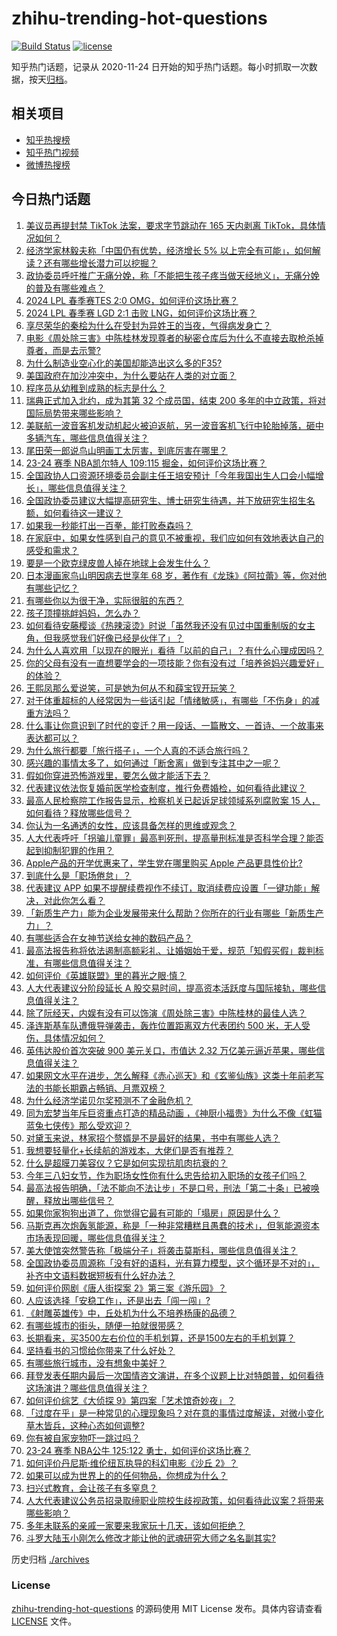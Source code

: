 # zhihu-trending-hot-questions

[![Build Status](https://github.com/justjavac/zhihu-trending-hot-questions/workflows/ci/badge.svg?branch=master)](https://github.com/justjavac/zhihu-trending-hot-questions/actions)
[![license](https://img.shields.io/github/license/justjavac/zhihu-trending-hot-questions)](https://github.com/justjavac/zhihu-trending-hot-questions/blob/master/LICENSE)

知乎热门话题，记录从 2020-11-24
日开始的知乎热门话题。每小时抓取一次数据，按天[归档](./archives)。

## 相关项目

- [知乎热搜榜](https://github.com/justjavac/zhihu-trending-top-search)
- [知乎热门视频](https://github.com/justjavac/zhihu-trending-hot-video)
- [微博热搜榜](https://github.com/justjavac/weibo-trending-hot-search)

## 今日热门话题

<!-- BEGIN -->
<!-- 最后更新时间 Sat Mar 09 2024 09:01:37 GMT+0800 (China Standard Time) -->

1. [美议员再提封禁 TikTok 法案，要求字节跳动在 165 天内剥离 TikTok，具体情况如何？](https://www.zhihu.com/question/647591058)
1. [经济学家林毅夫称「中国仍有优势，经济增长 5% 以上完全有可能」，如何解读？还有哪些增长潜力可以挖掘？](https://www.zhihu.com/question/647553790)
1. [政协委员呼吁推广无痛分娩，称「不能把生孩子疼当做天经地义」，无痛分娩的普及有哪些难点？](https://www.zhihu.com/question/647599573)
1. [2024 LPL 春季赛TES 2:0 OMG，如何评价这场比赛？](https://www.zhihu.com/question/647622866)
1. [2024 LPL 春季赛 LGD 2:1 击败 LNG，如何评价这场比赛？](https://www.zhihu.com/question/647576519)
1. [享尽荣华的秦桧为什么在受封为异姓王的当夜，气得病发身亡？](https://www.zhihu.com/question/500344824)
1. [电影《周处除三害》中陈桂林发现尊者的秘密仓库后为什么不直接去取枪杀掉尊者，而是去示警?](https://www.zhihu.com/question/647214048)
1. [为什么制造业空心化的美国却能造出这么多的F35?](https://www.zhihu.com/question/628716428)
1. [美国政府在加沙冲突中，为什么要站在人类的对立面？](https://www.zhihu.com/question/647455425)
1. [程序员从幼稚到成熟的标志是什么？](https://www.zhihu.com/question/642449547)
1. [瑞典正式加入北约，成为其第 32 个成员国，结束 200 多年的中立政策，将对国际局势带来哪些影响？](https://www.zhihu.com/question/647537586)
1. [美联航一波音客机发动机起火被迫返航，另一波音客机飞行中轮胎掉落，砸中多辆汽车，哪些信息值得关注？](https://www.zhihu.com/question/647539627)
1. [尾田荣一郎说鸟山明画工太厉害，到底厉害在哪里？](https://www.zhihu.com/question/49937813)
1. [23-24 赛季 NBA凯尔特人 109:115 掘金，如何评价这场比赛？](https://www.zhihu.com/question/647551526)
1. [全国政协人口资源环境委员会副主任王培安预计「今年我国出生人口会小幅增长」，哪些信息值得关注？](https://www.zhihu.com/question/647476921)
1. [全国政协委员建议大幅提高研究生、博士研究生待遇，并下放研究生招生名额，如何看待这一建议？](https://www.zhihu.com/question/647595802)
1. [如果我一秒能打出一百拳，能打败泰森吗？](https://www.zhihu.com/question/590326585)
1. [在家庭中，如果女性感到自己的意见不被重视，我们应如何有效地表达自己的感受和需求？](https://www.zhihu.com/question/645945757)
1. [要是一个欧克绿皮兽人掉在地球上会发生什么？](https://www.zhihu.com/question/65522514)
1. [日本漫画家鸟山明因病去世享年 68 岁，著作有《龙珠》《阿拉蕾》等，你对他有哪些记忆？](https://www.zhihu.com/question/647550746)
1. [有哪些你以为很干净，实际很脏的东西？](https://www.zhihu.com/question/617131433)
1. [孩子顶撞挑衅妈妈，怎么办？](https://www.zhihu.com/question/647252118)
1. [如何看待安藤樱谈《热辣滚烫》时说「虽然我还没有见过中国重制版的女主角，但我感觉我们好像已经是伙伴了」？](https://www.zhihu.com/question/647429136)
1. [为什么人喜欢用「以现在的眼光」看待「以前的自己」？有什么心理成因吗？](https://www.zhihu.com/question/647078058)
1. [你的父母有没有一直想要学会的一项技能？你有没有过「培养爸妈兴趣爱好」的体验？](https://www.zhihu.com/question/646639857)
1. [王熙凤那么爱说笑，可是她为何从不和薛宝钗开玩笑？](https://www.zhihu.com/question/647108012)
1. [对于体重超标的人经常因为一些话引起「情绪敏感」，有哪些「不伤身」的减重方法吗？](https://www.zhihu.com/question/647539946)
1. [什么事让你意识到了时代的变迁？用一段话、一篇散文、一首诗、一个故事来表达都可以？](https://www.zhihu.com/question/29316859)
1. [为什么旅行都要「旅行搭子」，一个人真的不适合旅行吗？](https://www.zhihu.com/question/646983461)
1. [感兴趣的事情太多了，如何通过「断舍离」做到专注其中之一呢？](https://www.zhihu.com/question/646827680)
1. [假如你穿进恐怖游戏里，要怎么做才能活下去？](https://www.zhihu.com/question/647207882)
1. [代表建议依法恢复婚前医学检查制度，推行免费婚检，如何看待此建议？](https://www.zhihu.com/question/647542146)
1. [最高人民检察院工作报告显示，检察机关已起诉足球领域系列腐败案 15 人，如何看待？释放哪些信号？](https://www.zhihu.com/question/647547686)
1. [你认为一名通透的女性，应该具备怎样的思维或观念？](https://www.zhihu.com/question/645945668)
1. [人大代表呼吁「拐骗儿童罪」最高判死刑，提高量刑标准是否科学合理？能否起到抑制犯罪的作用？](https://www.zhihu.com/question/647544722)
1. [Apple产品的开学优惠来了，学生党在哪里购买 Apple 产品更具性价比?](https://www.zhihu.com/question/647467197)
1. [到底什么是「职场倦怠」？](https://www.zhihu.com/question/646576306)
1. [代表建议 APP 如果不提醒续费视作不续订，取消续费应设置「一键功能」解决，对此你怎么看？](https://www.zhihu.com/question/647466785)
1. [「新质生产力」能为企业发展带来什么帮助？你所在的行业有哪些「新质生产力」？](https://www.zhihu.com/question/646989471)
1. [有哪些适合在女神节送给女神的数码产品？](https://www.zhihu.com/question/647544907)
1. [最高法报告称将依法遏制高额彩礼、让婚姻始于爱，规范「知假买假」裁判标准，有哪些信息值得关注？](https://www.zhihu.com/question/647545216)
1. [如何评价《英雄联盟》里的暮光之眼·慎？](https://www.zhihu.com/question/269767725)
1. [人大代表建议分阶段延长 A 股交易时间，提高资本活跃度与国际接轨，哪些信息值得关注？](https://www.zhihu.com/question/647595962)
1. [除了阮经天，内娱有没有可以饰演《周处除三害》中陈桂林的最佳人选？](https://www.zhihu.com/question/646986446)
1. [泽连斯基车队遭俄导弹袭击，轰炸位置距离双方代表团约 500 米，无人受伤，具体情况如何？](https://www.zhihu.com/question/647450231)
1. [英伟达股价首次突破 900 美元关口，市值达 2.32 万亿美元逼近苹果，哪些信息值得关注？](https://www.zhihu.com/question/647555861)
1. [如果网文水平在进步，怎么解释《赤心巡天》和《玄鉴仙族》这类十年前老写法的书能长期霸占畅销、月票双榜？](https://www.zhihu.com/question/647463078)
1. [为什么经济学诺贝尔奖预测不了金融危机？](https://www.zhihu.com/question/523298037)
1. [同为宏梦当年斥巨资重点打造的精品动画 ，《神厨小福贵》为什么不像《虹猫蓝兔七侠传》那么受欢迎？](https://www.zhihu.com/question/646914271)
1. [对黛玉来说，林家招个赘婿是不是最好的结果，书中有哪些人选？](https://www.zhihu.com/question/647422484)
1. [我想要轻量化+长续航的游戏本，大佬们是否有推荐？](https://www.zhihu.com/question/647543543)
1. [什么是超膜刀美容仪？它是如何实现抗肌肉抗衰的？](https://www.zhihu.com/question/647171746)
1. [今年三八妇女节，作为职场女性你有什么忠告给初入职场的女孩子们吗？](https://www.zhihu.com/question/645935277)
1. [最高法报告明确，「法不能向不法让步」不是口号，刑法「第二十条」已被唤醒，释放出哪些信号？](https://www.zhihu.com/question/647545581)
1. [如果你家狗狗出道了，你觉得它最有可能的「塌房」原因是什么？](https://www.zhihu.com/question/646471538)
1. [马斯克再次炮轰氢能源，称是「一种非常糟糕且愚蠢的技术」，但氢能源资本市场表现回暖，哪些信息值得关注？](https://www.zhihu.com/question/647138187)
1. [美大使馆突然警告称「极端分子」将袭击莫斯科，哪些信息值得关注？](https://www.zhihu.com/question/647549424)
1. [全国政协委员周源称「没有好的语料，光有算力模型，这个循环是不对的」，补齐中文语料数据短板有什么好办法？](https://www.zhihu.com/question/647037145)
1. [如何评价网剧《唐人街探案 2》第三案《游乐园》？](https://www.zhihu.com/question/647183824)
1. [人应该选择「安稳工作」，还是出去「闯一闯」?](https://www.zhihu.com/question/646185189)
1. [《射雕英雄传》中，丘处机为什么不培养杨康的品德？](https://www.zhihu.com/question/605910655)
1. [有哪些城市的街头，随便一拍就很带感？](https://www.zhihu.com/question/647003957)
1. [长期看来，买3500左右价位的手机划算，还是1500左右的手机划算？](https://www.zhihu.com/question/636349041)
1. [坚持看书的习惯给你带来了什么好处？](https://www.zhihu.com/question/377363485)
1. [有哪些旅行城市，没有想象中美好？](https://www.zhihu.com/question/647003743)
1. [拜登发表任期内最后一次国情咨文演讲，在多个议题上比对特朗普，如何看待这场演讲？哪些信息值得关注？](https://www.zhihu.com/question/647595011)
1. [如何评价综艺《大侦探 9》第四案「艺术馆奇妙夜」？](https://www.zhihu.com/question/647293440)
1. [「过度在乎」是一种常见的心理现象吗？对在意的事情过度解读，对微小变化草木皆兵，这种心态如何调整?](https://www.zhihu.com/question/647289720)
1. [你有被自家宠物吓一跳过吗？](https://www.zhihu.com/question/639819179)
1. [23-24 赛季 NBA公牛 125:122 勇士，如何评价这场比赛？](https://www.zhihu.com/question/647551536)
1. [如何评价丹尼斯·维伦纽瓦执导的科幻电影《沙丘 2》？](https://www.zhihu.com/question/647202668)
1. [如果可以成为世界上的的任何物品，你想成为什么？](https://www.zhihu.com/question/640123882)
1. [扫兴式教育，会让孩子有多窒息？](https://www.zhihu.com/question/639331795)
1. [人大代表建议公务员招录取缔职业院校生歧视政策，如何看待此议案？将带来哪些影响？](https://www.zhihu.com/question/647309988)
1. [多年未联系的亲戚一家要来我家玩十几天，该如何拒绝？](https://www.zhihu.com/question/575811680)
1. [斗罗大陆玉小刚怎么修改才能让他的武魂研究大师之名名副其实?](https://www.zhihu.com/question/647419315)

<!-- END -->

历史归档 [./archives](./archives)

### License

[zhihu-trending-hot-questions](https://github.com/justjavac/zhihu-trending-hot-questions)
的源码使用 MIT License 发布。具体内容请查看 [LICENSE](./LICENSE) 文件。
